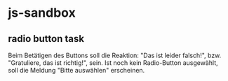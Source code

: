 # js-sandbox
## radio button task 
Beim Betätigen des Buttons soll die Reaktion: "Das ist leider falsch!", bzw. "Gratuliere, das ist richtig!", sein. Ist noch kein Radio-Button ausgewählt, soll die Meldung "Bitte auswählen" erscheinen.